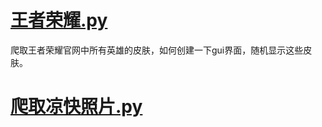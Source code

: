 [王者荣耀.py](https://github.com/3259300377/Devil.-/edit/main/王者荣耀.py)
=====
爬取王者荣耀官网中所有英雄的皮肤，如何创建一下gui界面，随机显示这些皮肤。

[爬取凉快照片.py](https://github.com/3259300377/Devil.-/edit/main/爬取凉快照片.py)
=====
